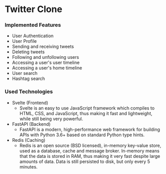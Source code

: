 # Twitter Clone
### Implemented Features
- User Authentication
- User Profile
- Sending and receiving tweets
- Deleting tweets
- Following and unfollowing users
- Accessing a user's user timeline
- Accessing a user's home timeline
- User search
- Hashtag search

### Used Technologies
 * Svelte (Frontend)
	- Svelte is an easy to use JavaScript framework which compiles to HTML, CSS, and JavaScript, thus making it fast and lightweight, while still being very powerful.
 * FastAPI (Backend)
	- FastAPI is a modern, high-performance web framework for building APIs with Python 3.6+ based on standard Python type hints.
 * Redis (Caching)
	- Redis is an open source (BSD licensed), in-memory key-value store, used as a database, cache and message broker. In-memory means that the data is stored in RAM, thus making it very fast despite large amounts of data. Data is still persisted to disk, but only every 5 minutes.
